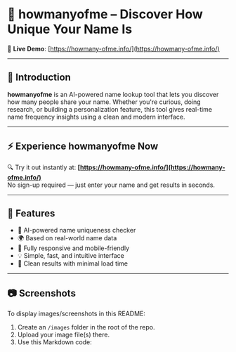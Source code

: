 # 🧠 howmanyofme – Discover How Unique Your Name Is

🔗 **Live Demo**: [https://howmany-ofme.info/](https://howmany-ofme.info/)

---

## 📌 Introduction

**howmanyofme** is an AI-powered name lookup tool that lets you discover how many people share your name. Whether you're curious, doing research, or building a personalization feature, this tool gives real-time name frequency insights using a clean and modern interface.

---

## ⚡ Experience howmanyofme Now

🔍 Try it out instantly at: **[https://howmany-ofme.info/](https://howmany-ofme.info/)**  
No sign-up required — just enter your name and get results in seconds.

---

## 🚀 Features

- 🧠 AI-powered name uniqueness checker
- 🌍 Based on real-world name data
- 📱 Fully responsive and mobile-friendly
- 💡 Simple, fast, and intuitive interface
- 🧾 Clean results with minimal load time

---

## 📷 Screenshots

To display images/screenshots in this README:

1. Create an `/images` folder in the root of the repo.
2. Upload your image file(s) there.
3. Use this Markdown code:

